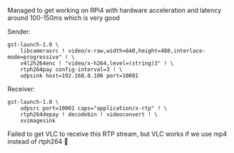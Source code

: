 Managed to get working on RPi4 with hardware acceleration and latency around 100-150ms which is very good

Sender:

```
gst-launch-1.0 \
    libcamerasrc ! video/x-raw,width=640,height=480,interlace-mode=progressive" ! \
    v4l2h264enc ! "video/x-h264,level=(string)3" ! \
    rtph264pay config-interval=3 ! \
    udpsink host=192.168.0.106 port=10001
```

Receiver:

```
gst-launch-1.0 \
    udpsrc port=10001 caps="application/x-rtp" ! \
    rtph264depay ! decodebin ! videoconvert ! \
    xvimagesink
```

Failed to get VLC to receive this RTP stream, but VLC works if we use mp4 instead of rtph264 :shrug:
